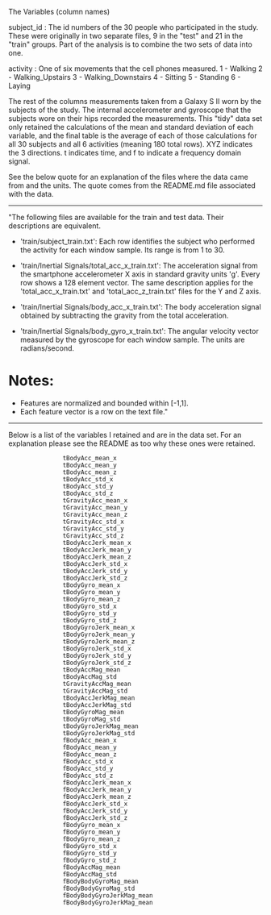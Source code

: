 The Variables (column names) 

subject_id : The id numbers of the 30 people who participated in the study. These were 
             originally in two separate files, 9 in the "test" and 21 in the "train" 
             groups. Part of the analysis is to combine the two sets of data into one. 
             
activity : One of six movements that the cell phones measured. 
           1 - Walking
           2 - Walking_Upstairs
           3 - Walking_Downstairs
           4 - Sitting
           5 - Standing
           6 - Laying
           
The rest of the columns measurements taken from a Galaxy S II worn by the subjects of the 
study. The internal accelerometer and gyroscope that the subjects wore on their hips 
recorded the measurements. This "tidy" data set only retained the calculations of the
mean and standard deviation of each variable, and the final table is the average of 
each of those calculations for all 30 subjects and all 6 activities (meaning 180 total
rows). XYZ indicates the 3 directions. t indicates time, and f to indicate a frequency 
domain signal. 

See the below quote for an explanation of the files where the data came from and the units. 
The quote comes from the README.md file associated with the data. 
___________
"The following files are available for the train and test data. Their descriptions are equivalent. 

- 'train/subject_train.txt': Each row identifies the subject who performed the activity 
 for each window sample. Its range is from 1 to 30. 

- 'train/Inertial Signals/total_acc_x_train.txt': The acceleration signal from the 
   smartphone accelerometer X axis in standard gravity units 'g'. Every row shows a 
   128 element vector. The same description applies for the 'total_acc_x_train.txt' 
   and 'total_acc_z_train.txt' files for the Y and Z axis. 

- 'train/Inertial Signals/body_acc_x_train.txt': The body acceleration signal obtained by 
   subtracting the gravity from the total acceleration. 

- 'train/Inertial Signals/body_gyro_x_train.txt': The angular velocity vector measured by 
   the gyroscope for each window sample. The units are radians/second. 

Notes: 
======
- Features are normalized and bounded within [-1,1].
- Each feature vector is a row on the text file."

___________

Below is a list of the variables I retained and are in the data set. For an explanation
please see the README as too why these ones were retained. 

                   tBodyAcc_mean_x
                   tBodyAcc_mean_y 
                   tBodyAcc_mean_z 
                   tBodyAcc_std_x 
                   tBodyAcc_std_y 
                   tBodyAcc_std_z 
                   tGravityAcc_mean_x
                   tGravityAcc_mean_y 
                   tGravityAcc_mean_z 
                   tGravityAcc_std_x 
                   tGravityAcc_std_y 
                   tGravityAcc_std_z 
                   tBodyAccJerk_mean_x 
                   tBodyAccJerk_mean_y 
                   tBodyAccJerk_mean_z 
                   tBodyAccJerk_std_x 
                   tBodyAccJerk_std_y 
                   tBodyAccJerk_std_z 
                   tBodyGyro_mean_x 
                   tBodyGyro_mean_y 
                   tBodyGyro_mean_z 
                   tBodyGyro_std_x 
                   tBodyGyro_std_y 
                   tBodyGyro_std_z 
                   tBodyGyroJerk_mean_x 
                   tBodyGyroJerk_mean_y 
                   tBodyGyroJerk_mean_z 
                   tBodyGyroJerk_std_x 
                   tBodyGyroJerk_std_y 
                   tBodyGyroJerk_std_z 
                   tBodyAccMag_mean 
                   tBodyAccMag_std 
                   tGravityAccMag_mean 
                   tGravityAccMag_std 
                   tBodyAccJerkMag_mean 
                   tBodyAccJerkMag_std 
                   tBodyGyroMag_mean  
                   tBodyGyroMag_std 
                   tBodyGyroJerkMag_mean 
                   tBodyGyroJerkMag_std 
                   fBodyAcc_mean_x 
                   fBodyAcc_mean_y 
                   fBodyAcc_mean_z 
                   fBodyAcc_std_x 
                   fBodyAcc_std_y 
                   fBodyAcc_std_z 
                   fBodyAccJerk_mean_x 
                   fBodyAccJerk_mean_y 
                   fBodyAccJerk_mean_z 
                   fBodyAccJerk_std_x 
                   fBodyAccJerk_std_y 
                   fBodyAccJerk_std_z 
                   fBodyGyro_mean_x 
                   fBodyGyro_mean_y  
                   fBodyGyro_mean_z 
                   fBodyGyro_std_x 
                   fBodyGyro_std_y 
                   fBodyGyro_std_z 
                   fBodyAccMag_mean 
                   fBodyAccMag_std 
                   fBodyBodyGyroMag_mean 
                   fBodyBodyGyroMag_std 
                   fBodyBodyGyroJerkMag_mean 
                   fBodyBodyGyroJerkMag_mean
